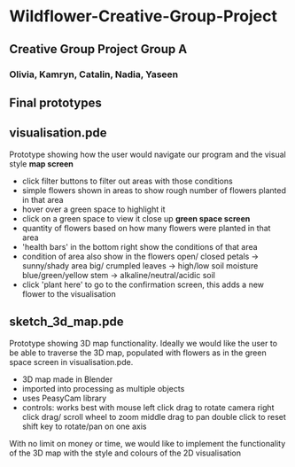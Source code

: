 # Wildflower-Creative-Group-Project
## Creative Group Project Group A
### Olivia, Kamryn, Catalin, Nadia, Yaseen

## Final prototypes

## visualisation.pde
Prototype showing how the user would navigate our program and the visual style
**map screen**
- click filter buttons to filter out areas with those conditions
- simple flowers shown in areas to show rough number of flowers planted in that area
- hover over a green space to highlight it
- click on a green space to view it close up
**green space screen**
- quantity of flowers based on how many flowers were planted in that area
- 'health bars' in the bottom right show the conditions of that area
- condition of area also show in the flowers 
    open/ closed petals -> sunny/shady area
    big/ crumpled leaves -> high/low soil moisture
    blue/green/yellow stem -> alkaline/neutral/acidic soil
- click 'plant here' to go to the confirmation screen, this adds a new flower to the visualisation

## sketch_3d_map.pde
Prototype showing 3D map functionality. Ideally we would like the user to be able to traverse the 3D map, populated with flowers as in the green space screen in visualisation.pde. 
- 3D map made in Blender
- imported into processing as multiple objects
- uses PeasyCam library
- controls:
    works best with mouse
    left click drag to rotate camera
    right click drag/ scroll wheel to zoom
    middle drag to pan
    double click to reset
    shift key to rotate/pan on one axis

With no limit on money or time, we would like to implement the functionality of the 3D map with the style and colours of the 2D visualisation
